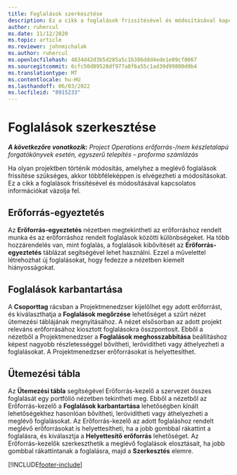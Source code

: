 ```yaml
---
title: Foglalások szerkesztése
description: Ez a cikk a foglalások frissítésével és módosításával kapcsolatos információkat tartalmaz.
author: ruhercul
ms.date: 11/12/2020
ms.topic: article
ms.reviewer: johnmichalak
ms.author: ruhercul
ms.openlocfilehash: 4834d42d3b5d285a5c1b386ddd4ede1e09cf0067
ms.sourcegitcommit: 6cfc50d89528df977a8f6a55c1ad39d99800d9b4
ms.translationtype: MT
ms.contentlocale: hu-HU
ms.lasthandoff: 06/03/2022
ms.locfileid: "8915233"
---
```

# <a name="edit-bookings"></a>Foglalások szerkesztése

_**A következőre vonatkozik:** Project Operations erőforrás-/nem készletalapú forgatókönyvek esetén, egyszerű telepítés – proforma számlázás_


Ha olyan projektben történik módosítás, amelyhez a meglévő foglalások frissítése szükséges, akkor többféleképpen is elvégezheti a módosításokat. Ez a cikk a foglalások frissítésével és módosításával kapcsolatos információkat vázolja fel.

## <a name="resource-reconciliation"></a>Erőforrás-egyeztetés

Az **Erőforrás-egyeztetés** nézetben megtekintheti az erőforráshoz rendelt munka és az erőforráshoz rendelt foglalások közötti különbségeket. Ha több hozzárendelés van, mint foglalás, a foglalások kibővítését az **Erőforrás-egyeztetés** táblázat segítségével lehet használni. Ezzel a művelettel létrehozhat új foglalásokat, hogy fedezze a nézetben kiemelt hiányosságokat.

## <a name="maintain-bookings"></a>Foglalások karbantartása

A **Csoporttag** rácsban a Projektmenedzser kijelölhet egy adott erőforrást, és kiválaszthatja a **Foglalások megőrzése** lehetőséget a szűrt nézet ütemezési táblájának megnyitásához. A nézet elsősorban az adott projekt releváns erőforrásához kiosztott foglalásokra összpontosít. Ebből a nézetből a Projektmenedzser a **Foglalások meghosszabbítása** beállításhoz képest nagyobb részletességgel bővítheti, lerövidítheti vagy áthelyezheti a foglalásokat. A Projektmenedzser erőforrásokat is helyettesíthet.

## <a name="schedule-board"></a>Ütemezési tábla

Az **Ütemezési tábla** segítségével Erőforrás-kezelő a szervezet összes foglalását egy portfólió nézetben tekintheti meg. Ebből a nézetből az Erőforrás-kezelő a **Foglalások karbantartása** lehetőségben kínált lehetőségekhez hasonlóan bővítheti, lerövidítheti vagy áthelyezheti a meglévő foglalásokat. Az Erőforrás-kezelő az adott foglaláshoz rendelt meglévő erőforrásokat is helyettesítheti, ha a jobb gombbal rákattint a foglalásra, és kiválasztja a **Helyettesítő erőforrás** lehetőséget. Az Erőforrás-kezelők szerkeszthetik a meglévő foglalások elosztásait, ha jobb gombbal rákattintanak a foglalásra, majd a **Szerkesztés** elemre.


[!INCLUDE[footer-include](../includes/footer-banner.md)]